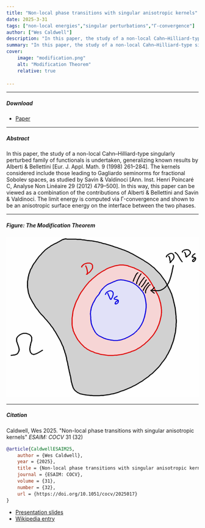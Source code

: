 ```yaml
---
title: "Non-local phase transitions with singular anisotropic kernels" 
date: 2025-3-31
tags: ["non-local energies","singular perturbations","Γ-convergence"]
author: ["Wes Caldwell"]
description: "In this paper, the study of a non-local Cahn–Hilliard-type singularly perturbed family of functionals is undertaken, generalizing known results by Alberti & Bellettini [Eur. J. Appl. Math. 9 (1998) 261–284]. The kernels considered include those leading to Gagliardo seminorms for fractional Sobolev spaces, as studied by Savin & Valdinoci [Ann. Inst. Henri Poincaré C, Analyse Non Linéaire 29 (2012) 479–500]. In this way, this paper can be viewed as a combination of the contributions of Alberti & Bellettini and Savin & Valdinoci. The limit energy is computed via Γ-convergence and shown to be an anisotropic surface energy on the interface between the two phases." 
summary: "In this paper, the study of a non-local Cahn–Hilliard-type singularly perturbed family of functionals is undertaken, generalizing known results by Alberti & Bellettini [Eur. J. Appl. Math. 9 (1998) 261–284]."
cover:
    image: "modification.png"
    alt: "Modification Theorem"
    relative: true

---
```


---

##### Download

+ [Paper](https://doi.org/10.1051/cocv/2025017)

---

##### Abstract

In this paper, the study of a non-local Cahn–Hilliard-type singularly perturbed family of functionals is undertaken, generalizing known results by Alberti & Bellettini [Eur. J. Appl. Math. 9 (1998) 261–284]. The kernels considered include those leading to Gagliardo seminorms for fractional Sobolev spaces, as studied by Savin & Valdinoci [Ann. Inst. Henri Poincaré C, Analyse Non Linéaire 29 (2012) 479–500]. In this way, this paper can be viewed as a combination of the contributions of Alberti & Bellettini and Savin & Valdinoci. The limit energy is computed via Γ-convergence and shown to be an anisotropic surface energy on the interface between the two phases.

---

##### Figure: The Modification Theorem

![](modification.png)

---

##### Citation

Caldwell, Wes 2025. "Non-local phase transitions with singular anisotropic kernels" *ESAIM: COCV* 31 (32)

```BibTeX
@article{CaldwellESAIM25,
    author = {Wes Caldwell},
    year = {2025},
    title = {Non-local phase transitions with singular anisotropic kernels},
    journal = {ESAIM: COCV},
    volume = {31},
    number = {32},
    url = {https://doi.org/10.1051/cocv/2025017}
}
```
+ [Presentation slides](presentation2.pdf)
+ [Wikipedia entry](https://en.wikipedia.org/wiki/The_Finer_Points_of_Sausage_Dogs)
